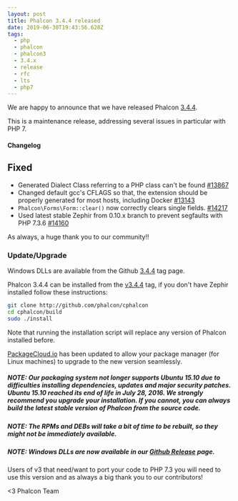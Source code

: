 ```yaml
---
layout: post
title: Phalcon 3.4.4 released
date: 2019-06-30T19:43:56.628Z
tags:
  - php
  - phalcon
  - phalcon3
  - 3.4.x
  - release
  - rfc
  - lts
  - php7
---
```


We are happy to announce that we have released Phalcon [3.4.4](https://github.com/phalcon/cphalcon/releases/tag/v3.4.4). 

This is a maintenance release, addressing several issues in particular with PHP 7.

<!--more-->
#### Changelog

## Fixed
- Generated Dialect Class referring to a PHP class can't be found [#13867](https://github.com/phalcon/cphalcon/pull/13867)
- Changed default gcc's CFLAGS so that, the extension should be properly generated for most hosts, including Docker [#13143](https://github.com/phalcon/cphalcon/issues/13143)
- `Phalcon\Forms\Form::clear()` now correctly clears single fields. [#14217](https://github.com/phalcon/cphalcon/issues/14217)
- Used latest stable Zephir from 0.10.x branch to prevent segfaults with PHP 7.3.6 [#14160](https://github.com/phalcon/cphalcon/issues/14160)

As always, a huge thank you to our community!!

### Update/Upgrade
Windows DLLs are available from the Github [3.4.4](https://github.com/phalcon/cphalcon/releases/tag/v3.4.4) tag page. 

Phalcon 3.4.4 can be installed from the [v3.4.4](https://github.com/phalcon/cphalcon/tree/v3.4.4) tag, if you don't have Zephir installed follow these instructions:

```sh
git clone http://github.com/phalcon/cphalcon
cd cphalcon/build
sudo ./install
```

Note that running the installation script will replace any version of Phalcon installed before.

[PackageCloud.io](https://packagecloud.io/phalcon/stable) has been updated to allow your package manager (for Linux machines) to upgrade to the new version seamlessly.

<h5 class="alert alert-danger">
<strong>NOTE</strong>: Our packaging system not longer supports Ubuntu 15.10 due to difficulties installing dependencies, updates and major security patches. Ubuntu 15.10 reached its end of life in July 28, 2016. We strongly recommend you upgrade your installation. If you cannot, you can always build the latest stable version of Phalcon from the source code.
</h5>

<h5 class="alert alert-info">
<strong>NOTE</strong>: The RPMs and DEBs will take a bit of time to be rebuilt, so they might not be immediately available.
</h5>

<h5 class="alert alert-danger">
<strong>NOTE</strong>: Windows DLLs are now available in our <a href="https://github.com/phalcon/cphalcon/releases/tag/v3.4.4">Github Release</a> page.
</h5>

Users of v3 that need/want to port your code to PHP 7.3 you will need to use this version and as always a big thank you to our contributors!


<3 Phalcon Team
